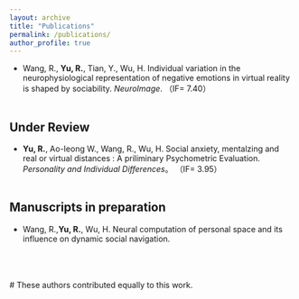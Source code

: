 ```yaml
---
layout: archive
title: "Publications"
permalink: /publications/
author_profile: true
---
```

- Wang, R., **Yu, R.**, Tian, Y., Wu, H. Individual variation in the neurophysiological representation of negative emotions in virtual reality is shaped by sociability. *NeuroImage*. （IF= 7.40） <br><br>

## Under Review

- **Yu, R.**, Ao-Ieong W., Wang, R., Wu, H. Social anxiety, mentalzing and real or virtual distances : A priliminary Psychometric Evaluation. *Personality and Individual Differences*。 （IF= 3.95）<br><br>

## Manuscripts in preparation

- Wang, R.,**Yu, R.**, Wu, H. Neural computation of personal space and its influence on dynamic social navigation.<br><br>

<br><br>
\# These authors contributed equally to this work.<br>
